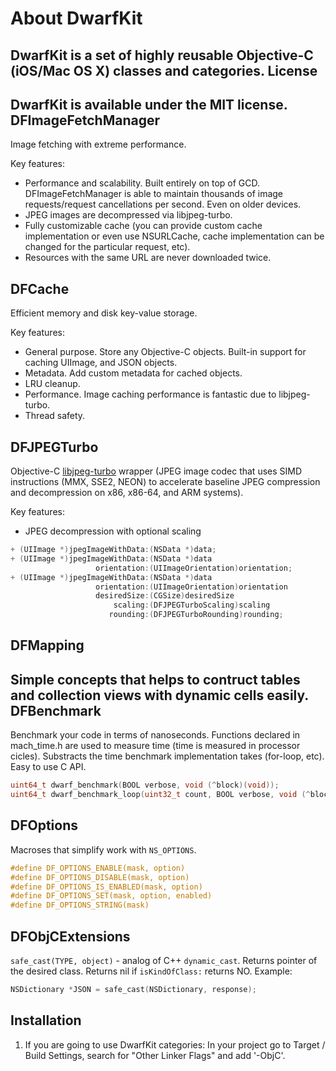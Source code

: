 About DwarfKit
=========
DwarfKit is a set of highly reusable Objective-C (iOS/Mac OS X) classes and categories.
License
-------
DwarfKit is available under the MIT license.
DFImageFetchManager
-------------------
Image fetching with extreme performance. 

Key features:
 - Performance and scalability. Built entirely on top of GCD. DFImageFetchManager is able to maintain thousands of image requests/request cancellations per second. Even on older devices.
 - JPEG images are decompressed via libjpeg-turbo.
 - Fully customizable cache (you can provide custom cache implementation or even use NSURLCache, cache implementation can be changed for the particular request, etc).
 - Resources with the same URL are never downloaded twice.

DFCache
-------
 Efficient memory and disk key-value storage.
 
 Key features:
 - General purpose. Store any Objective-C objects. Built-in support for caching UIImage, <NSCoding> and JSON objects.
 - Metadata. Add custom metadata for cached objects.
 - LRU cleanup.
 - Performance. Image caching performance is fantastic due to libjpeg-turbo.
 - Thread safety. 

DFJPEGTurbo
-----------
Objective-C [libjpeg-turbo](http://libjpeg-turbo.virtualgl.org) wrapper (JPEG image codec that uses SIMD instructions (MMX, SSE2, NEON) to accelerate baseline JPEG compression and decompression on x86, x86-64, and ARM systems).

Key features:
- JPEG decompression with optional scaling

```objective-c
+ (UIImage *)jpegImageWithData:(NSData *)data;
+ (UIImage *)jpegImageWithData:(NSData *)data
                   orientation:(UIImageOrientation)orientation;
+ (UIImage *)jpegImageWithData:(NSData *)data
                   orientation:(UIImageOrientation)orientation
                   desiredSize:(CGSize)desiredSize
                       scaling:(DFJPEGTurboScaling)scaling
                      rounding:(DFJPEGTurboRounding)rounding;
```
DFMapping
---------
Simple concepts that helps to contruct tables and collection views with dynamic cells easily.
DFBenchmark
-----------
Benchmark your code in terms of nanoseconds. Functions declared in mach_time.h are used to measure time (time is measured in processor cicles). Substracts the time benchmark implementation takes (for-loop, etc). Easy to use C API.
```c
uint64_t dwarf_benchmark(BOOL verbose, void (^block)(void));
uint64_t dwarf_benchmark_loop(uint32_t count, BOOL verbose, void (^block)(void));
```
DFOptions
---------
Macroses that simplify work with `NS_OPTIONS`.

```objective-c
#define DF_OPTIONS_ENABLE(mask, option) 
#define DF_OPTIONS_DISABLE(mask, option)
#define DF_OPTIONS_IS_ENABLED(mask, option)
#define DF_OPTIONS_SET(mask, option, enabled)
#define DF_OPTIONS_STRING(mask)
```
DFObjCExtensions
----------------
`safe_cast(TYPE, object)` - analog of C++ `dynamic_cast`. Returns pointer of the desired class. Returns nil if `isKindOfClass:` returns NO.
Example:
```objective-c
NSDictionary *JSON = safe_cast(NSDictionary, response);
```
Installation
------------
1. If you are going to use DwarfKit categories: In your project go to Target / Build Settings, search for "Other Linker Flags" and add '-ObjC'.
